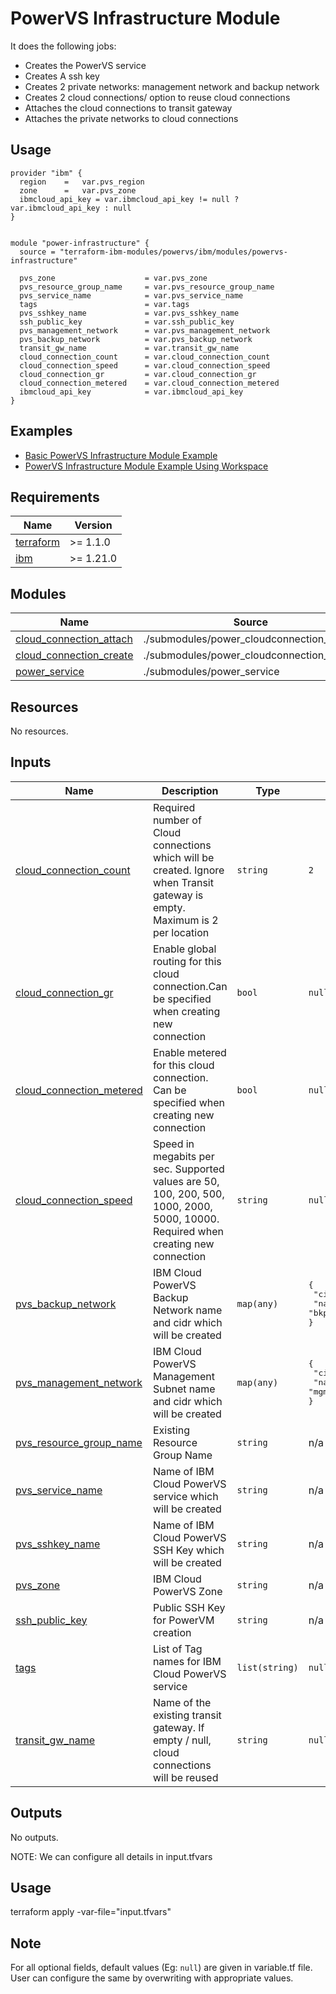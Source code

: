 # PowerVS Infrastructure Module

It does the following jobs:
- Creates the PowerVS service
- Creates A ssh key
- Creates 2 private networks: management network and backup network
- Creates 2 cloud connections/ option to reuse cloud connections
- Attaches the cloud connections to transit gateway
- Attaches the private networks to cloud connections

## Usage
```
provider "ibm" {
  region    =   var.pvs_region
  zone      =   var.pvs_zone
  ibmcloud_api_key = var.ibmcloud_api_key != null ? var.ibmcloud_api_key : null
}


module "power-infrastructure" {
  source = "terraform-ibm-modules/powervs/ibm/modules/powervs-infrastructure"

  pvs_zone                    = var.pvs_zone
  pvs_resource_group_name     = var.pvs_resource_group_name
  pvs_service_name            = var.pvs_service_name
  tags                        = var.tags
  pvs_sshkey_name             = var.pvs_sshkey_name
  ssh_public_key              = var.ssh_public_key
  pvs_management_network      = var.pvs_management_network
  pvs_backup_network          = var.pvs_backup_network
  transit_gw_name             = var.transit_gw_name
  cloud_connection_count      = var.cloud_connection_count
  cloud_connection_speed      = var.cloud_connection_speed
  cloud_connection_gr         = var.cloud_connection_gr
  cloud_connection_metered    = var.cloud_connection_metered
  ibmcloud_api_key            = var.ibmcloud_api_key
}
```


<!-- BEGIN EXAMPLES HOOK -->
## Examples

- [ Basic PowerVS Infrastructure Module Example](examples/basic)
- [ PowerVS Infrastructure Module Example Using Workspace](examples/with_workspace)
<!-- END EXAMPLES HOOK -->

<!-- BEGINNING OF PRE-COMMIT-TERRAFORM DOCS HOOK -->
## Requirements

| Name | Version |
|------|---------|
| <a name="requirement_terraform"></a> [terraform](#requirement\_terraform) | >= 1.1.0 |
| <a name="requirement_ibm"></a> [ibm](#requirement\_ibm) | >= 1.21.0 |

## Modules

| Name | Source | Version |
|------|--------|---------|
| <a name="module_cloud_connection_attach"></a> [cloud\_connection\_attach](#module\_cloud\_connection\_attach) | ./submodules/power_cloudconnection_attach | n/a |
| <a name="module_cloud_connection_create"></a> [cloud\_connection\_create](#module\_cloud\_connection\_create) | ./submodules/power_cloudconnection_create | n/a |
| <a name="module_power_service"></a> [power\_service](#module\_power\_service) | ./submodules/power_service | n/a |

## Resources

No resources.

## Inputs

| Name | Description | Type | Default | Required |
|------|-------------|------|---------|:--------:|
| <a name="input_cloud_connection_count"></a> [cloud\_connection\_count](#input\_cloud\_connection\_count) | Required number of Cloud connections which will be created. Ignore when Transit gateway is empty. Maximum is 2 per location | `string` | `2` | no |
| <a name="input_cloud_connection_gr"></a> [cloud\_connection\_gr](#input\_cloud\_connection\_gr) | Enable global routing for this cloud connection.Can be specified when creating new connection | `bool` | `null` | no |
| <a name="input_cloud_connection_metered"></a> [cloud\_connection\_metered](#input\_cloud\_connection\_metered) | Enable metered for this cloud connection. Can be specified when creating new connection | `bool` | `null` | no |
| <a name="input_cloud_connection_speed"></a> [cloud\_connection\_speed](#input\_cloud\_connection\_speed) | Speed in megabits per sec. Supported values are 50, 100, 200, 500, 1000, 2000, 5000, 10000. Required when creating new connection | `string` | `null` | no |
| <a name="input_pvs_backup_network"></a> [pvs\_backup\_network](#input\_pvs\_backup\_network) | IBM Cloud PowerVS Backup Network name and cidr which will be created | `map(any)` | <pre>{<br>  "cidr": "10.52.0.0/24",<br>  "name": "bkp_net"<br>}</pre> | no |
| <a name="input_pvs_management_network"></a> [pvs\_management\_network](#input\_pvs\_management\_network) | IBM Cloud PowerVS Management Subnet name and cidr which will be created | `map(any)` | <pre>{<br>  "cidr": "10.51.0.0/24",<br>  "name": "mgmt_net"<br>}</pre> | no |
| <a name="input_pvs_resource_group_name"></a> [pvs\_resource\_group\_name](#input\_pvs\_resource\_group\_name) | Existing Resource Group Name | `string` | n/a | yes |
| <a name="input_pvs_service_name"></a> [pvs\_service\_name](#input\_pvs\_service\_name) | Name of IBM Cloud PowerVS service which will be created | `string` | n/a | yes |
| <a name="input_pvs_sshkey_name"></a> [pvs\_sshkey\_name](#input\_pvs\_sshkey\_name) | Name of IBM Cloud PowerVS SSH Key which will be created | `string` | n/a | yes |
| <a name="input_pvs_zone"></a> [pvs\_zone](#input\_pvs\_zone) | IBM Cloud PowerVS Zone | `string` | n/a | yes |
| <a name="input_ssh_public_key"></a> [ssh\_public\_key](#input\_ssh\_public\_key) | Public SSH Key for PowerVM creation | `string` | n/a | yes |
| <a name="input_tags"></a> [tags](#input\_tags) | List of Tag names for IBM Cloud PowerVS service | `list(string)` | `null` | no |
| <a name="input_transit_gw_name"></a> [transit\_gw\_name](#input\_transit\_gw\_name) | Name of the existing transit gateway. If empty / null, cloud connections will be reused | `string` | `null` | no |

## Outputs

No outputs.
<!-- END OF PRE-COMMIT-TERRAFORM DOCS HOOK -->

NOTE: We can configure all details in input.tfvars

## Usage

terraform apply -var-file="input.tfvars"

## Note

For all optional fields, default values (Eg: `null`) are given in variable.tf file. User can configure the same by overwriting with appropriate values.
